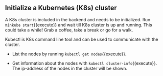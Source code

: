 ## Initialize a Kubernetes (K8s) cluster

A K8s cluster is included in the backend and needs to be initialized. Run `minkube start`{{execute}} and wait till K8s cluster is up and running. This could take a while! Grab a coffee, take a break or go for a walk.  

Kubectl is K8s command line tool and can be used to communicate with the cluster.
  * List the nodes by running `kubectl get nodes`{{execute}}.

* Get information about the nodes with `kubectl cluster-info`{{execute}}. The ip-address of the nodes in the cluster will be shown.
